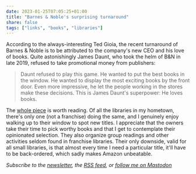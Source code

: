 ```yaml
---
date: 2023-01-25T07:05:25+01:00
title: "Barnes & Noble's surprising turnaround"
share: false
tags: ["links", "books", "libraries"]
---
```

According to the always-interesting Ted Gioia, the recent turnaround of Barnes
& Noble is to be attributed to the company's new CEO and his love of books.
Quite astonishingly James Daunt, who took the helm of B&N in late 2019, refused
to take promotional money from publishers:

> Daunt refused to play this game. He wanted to put the best books in the
> window. He wanted to display the most exciting books by the front door. Even
> more impressive, he let the people working in the stores make these
> decisions. This is James Daunt's superpower: He loves books.

The [whole piece][1] is worth reading. Of all the libraries in my hometown,
there's only one (not a franchise) doing the same, and I genuinely enjoy
walking up to their window to spot new titles. I appreciate that the owners
take their time to pick worthy books and that I get to contemplate their
opinionated selection. They also organize group readings and other activities
seldom found in franchise libraries. Their only downside, valid for all small
libraries, is that almost every time I need a particular title, it'll have to
be back-ordered, which sadly makes Amazon unbeatable.


*Subscribe to the [newsletter][nl], the [RSS feed][rss], or [follow me on Mastodon][m]*

 [1]: https://tedgioia.substack.com/p/what-can-we-learn-from-barnes-and
 [rss]: https://nicolaiarocci.com/index.xml
 [m]: https://fosstodon.org/@nicola
 [nl]: https://nicolaiarocci.substack.com
